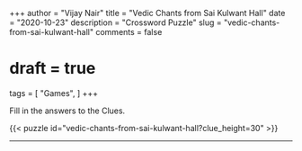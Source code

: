 +++
author = "Vijay Nair"
title = "Vedic Chants from Sai Kulwant Hall"
date = "2020-10-23"
description = "Crossword Puzzle"
slug = "vedic-chants-from-sai-kulwant-hall"
comments = false
# draft = true
tags = [
    "Games",
]
+++

Fill in the answers to the Clues. 

{{< puzzle id="vedic-chants-from-sai-kulwant-hall?clue_height=30" >}}


---